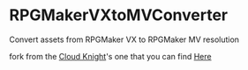 # RPGMakerVXtoMVConverter
Convert assets from RPGMaker VX to  RPGMaker MV resolution

fork from the [Cloud Knight](https://rpgmakermv.co/members/cloud-knight.93/)'s one that you can find [Here](https://rpgmakermv.co/threads/the-best-re-sizer-possible-mostly-for-vx-ace-to-mv-with-tut.337/)
